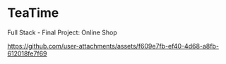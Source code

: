 # TeaTime
Full Stack - Final Project: Online Shop

https://github.com/user-attachments/assets/f609e7fb-ef40-4d68-a8fb-612018fe7f69

